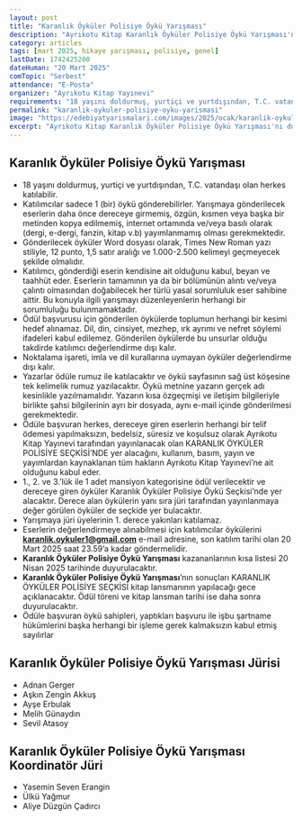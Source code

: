 ```yaml
---
layout: post
title: "Karanlık Öyküler Polisiye Öykü Yarışması"
description: "Ayrıkotu Kitap Karanlık Öyküler Polisiye Öykü Yarışması'nı duyurdu"
category: articles
tags: [mart 2025, hikaye yarışması, polisiye, genel]
lastDate: 1742425200
dateHuman: "20 Mart 2025"
comTopic: "Serbest"
attendance: "E-Posta"
organizer: "Ayrıkotu Kitap Yayınevi"
requirements: "18 yaşını doldurmuş, yurtiçi ve yurtdışından, T.C. vatandaşı olan herkes katılabilir."
permalink: "karanlik-oykuler-polisiye-oyku-yarismasi"
image: "https://edebiyatyarismalari.com/images/2025/ocak/karanlik-oykuler-polisiye-oyku-yarismasi.webp"
excerpt: "Ayrıkotu Kitap Karanlık Öyküler Polisiye Öykü Yarışması'nı duyurdu"
---
```


## Karanlık Öyküler Polisiye Öykü Yarışması

- 18 yaşını doldurmuş, yurtiçi ve yurtdışından, T.C. vatandaşı olan herkes katılabilir.
- Katılımcılar sadece 1 (bir) öykü gönderebilirler. Yarışmaya gönderilecek eserlerin daha önce dereceye girmemiş, özgün, kısmen veya başka bir metinden kopya edilmemiş, internet ortamında ve/veya basılı olarak (dergi, e-dergi, fanzin, kitap v.b) yayımlanmamış olması gerekmektedir.
- Gönderilecek öyküler Word dosyası olarak, Times New Roman yazı stiliyle, 12 punto, 1,5 satır aralığı ve 1.000-2.500 kelimeyi geçmeyecek şekilde olmalıdır.
- Katılımcı, gönderdiği eserin kendisine ait olduğunu kabul, beyan ve taahhüt eder. Eserlerin tamamının ya da bir bölümünün alıntı ve/veya çalıntı olmasından doğabilecek her türlü yasal sorumluluk eser sahibine aittir. Bu konuyla ilgili yarışmayı düzenleyenlerin herhangi bir sorumluluğu bulunmamaktadır.
- Ödül başvurusu için gönderilen öykülerde toplumun herhangi bir kesimi hedef alınamaz. Dil, din, cinsiyet, mezhep, ırk ayrımı ve nefret söylemi ifadeleri kabul edilemez. Gönderilen öykülerde bu unsurlar olduğu takdirde katılımcı değerlendirme dışı kalır.
- Noktalama işareti, imla ve dil kurallarına uymayan öyküler değerlendirme dışı kalır.
- Yazarlar ödüle rumuz ile katılacaktır ve öykü sayfasının sağ üst köşesine tek kelimelik rumuz yazılacaktır. Öykü metnine yazarın gerçek adı kesinlikle yazılmamalıdır. Yazarın kısa özgeçmişi ve iletişim bilgileriyle birlikte şahsi bilgilerinin ayrı bir dosyada, aynı e-mail içinde gönderilmesi gerekmektedir.
- Ödüle başvuran herkes, dereceye giren eserlerin herhangi bir telif ödemesi yapılmaksızın, bedelsiz, süresiz ve koşulsuz olarak Ayrıkotu Kitap Yayınevi tarafından yayınlanacak olan KARANLIK ÖYKÜLER POLİSİYE SEÇKİSİ’NDE yer alacağını, kullanım, basım, yayın ve yayımlardan kaynaklanan tüm hakların Ayrıkotu Kitap Yayınevi’ne ait olduğunu kabul eder.
- 1., 2. ve 3.’lük ile 1 adet mansiyon kategorisine ödül verilecektir ve dereceye giren öyküler Karanlık Öyküler Polisiye Öykü Seçkisi’nde yer alacaktır. Derece alan öykülerin yanı sıra jüri tarafından yayınlanmaya değer görülen öyküler de seçkide yer bulacaktır.
- Yarışmaya jüri üyelerinin 1. derece yakınları katılamaz.
- Eserlerin değerlendirmeye alınabilmesi için katılımcılar öykülerini **karanlik.oykuler1@gmail.com** e-mail adresine, son katılım tarihi olan 20 Mart 2025 saat 23.59’a kadar göndermelidir.
- **Karanlık Öyküler Polisiye Öykü Yarışması** kazananlarının kısa listesi 20 Nisan 2025 tarihinde duyurulacaktır.
- **Karanlık Öyküler Polisiye Öykü Yarışması**’nın sonuçları KARANLIK ÖYKÜLER POLİSİYE SEÇKİSİ kitap lansmanının yapılacağı gece açıklanacaktır. Ödül töreni ve kitap lansman tarihi ise daha sonra duyurulacaktır.
- Ödüle başvuran öykü sahipleri, yaptıkları başvuru ile işbu şartname hükümlerini başka herhangi bir işleme gerek kalmaksızın kabul etmiş sayılırlar

## Karanlık Öyküler Polisiye Öykü Yarışması Jürisi

- Adnan Gerger
- Aşkın Zengin Akkuş
- Ayşe Erbulak
- Melih Günaydın
- Sevil Atasoy

## Karanlık Öyküler Polisiye Öykü Yarışması Koordinatör Jüri

- Yasemin Seven Erangin
- Ülkü Yağmur
- Aliye Düzgün Çadırcı